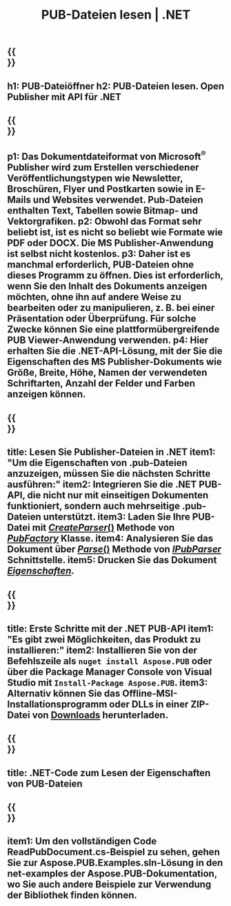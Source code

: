 ﻿---
translation: true
template: /_templates/reader-net.md
title: PUB-Dateien lesen | .NET
description: Öffnen Sie Publisher-Dateien programmgesteuert. Lokale .NET API-Lösung zum Lesen von PUB-Eigenschaften. Verwenden Sie es, um es in Ihr Projekt zu integrieren
url: /net/read-pub-file/
metakeywords: Pub-Datei .net öffnen, Publisher-Dateien c# anzeigen, Publisher-Dateien lesen, Publisher-Viewer für c#, Pub-Format-Reader, Pub-Dateiöffner
family: pub
platformtag: net
---

{{<section banner>}}
---
h1: PUB-Dateiöffner
h2: PUB-Dateien lesen. Open Publisher mit API für .NET
---

{{<section overview>}}
---
p1: Das Dokumentdateiformat von Microsoft<sup>®</sup> Publisher wird zum Erstellen verschiedener Veröffentlichungstypen wie Newsletter, Broschüren, Flyer und Postkarten sowie in E-Mails und Websites verwendet. Pub-Dateien enthalten Text, Tabellen sowie Bitmap- und Vektorgrafiken.
p2: Obwohl das Format sehr beliebt ist, ist es nicht so beliebt wie Formate wie PDF oder DOCX. Die MS Publisher-Anwendung ist selbst nicht kostenlos.
p3: Daher ist es manchmal erforderlich, PUB-Dateien ohne dieses Programm zu öffnen. Dies ist erforderlich, wenn Sie den Inhalt des Dokuments anzeigen möchten, ohne ihn auf andere Weise zu bearbeiten oder zu manipulieren, z. B. bei einer Präsentation oder Überprüfung. Für solche Zwecke können Sie eine plattformübergreifende PUB Viewer-Anwendung verwenden.
p4: Hier erhalten Sie die .NET-API-Lösung, mit der Sie die Eigenschaften des MS Publisher-Dokuments wie Größe, Breite, Höhe, Namen der verwendeten Schriftarten, Anzahl der Felder und Farben anzeigen können.
---

{{<section feature1>}}
---
title: Lesen Sie Publisher-Dateien in .NET
item1: "Um die Eigenschaften von .pub-Dateien anzuzeigen, müssen Sie die nächsten Schritte ausführen:"
item2: Integrieren Sie die .NET PUB-API, die nicht nur mit einseitigen Dokumenten funktioniert, sondern auch mehrseitige .pub-Dateien unterstützt.
item3: Laden Sie Ihre PUB-Datei mit [*CreateParser*()](https://reference.aspose.com/pub/net/aspose.pub/pubfactory//methods/createparser/index) Methode von [*PubFactory*](https://reference.aspose.com/pub/net/aspose.pub/pubfactory/) Klasse.
item4: Analysieren Sie das Dokument über [*Parse*()](https://reference.aspose.com/pub/net/aspose.pub/ipubparser//methods/parse) Methode von [*IPubParser*](https://reference.aspose.com/pub/net/aspose.pub/ipubparser/) Schnittstelle.
item5: Drucken Sie das Dokument [*Eigenschaften*](https://reference.aspose.com/pub/net/aspose.pub/document/#properties).
---

{{<section feature2>}}
---
title: Erste Schritte mit der .NET PUB-API
item1: "Es gibt zwei Möglichkeiten, das Produkt zu installieren:"
item2: Installieren Sie von der Befehlszeile als ```nuget install Aspose.PUB``` oder über die Package Manager Console von Visual Studio mit ```Install-Package Aspose.PUB```.
item3: Alternativ können Sie das Offline-MSI-Installationsprogramm oder DLLs in einer ZIP-Datei von [Downloads](https://releases.aspose.com/pub/net/) herunterladen.
---

{{<section codeexample>}}
---
title: .NET-Code zum Lesen der Eigenschaften von PUB-Dateien
---

{{<section summary>}}
---
item1: Um den vollständigen Code ReadPubDocument.cs-Beispiel zu sehen, gehen Sie zur Aspose.PUB.Examples.sln-Lösung in den net-examples der Aspose.PUB-Dokumentation, wo Sie auch andere Beispiele zur Verwendung der Bibliothek finden können.
---